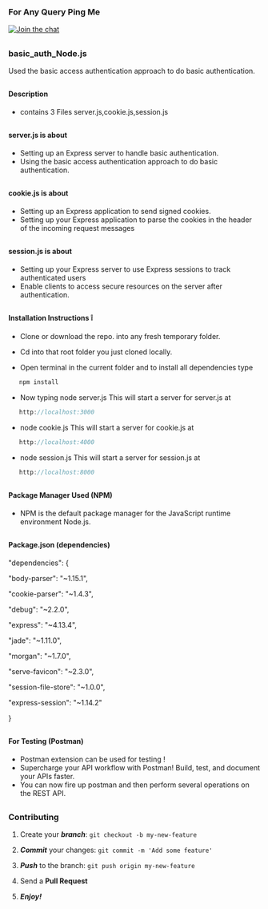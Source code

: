 ### For Any Query Ping Me

[![Join the chat](https://img.shields.io/badge/gitter-join%20chat%20%E2%86%92-brightgreen.svg)](https://gitter.im/divyanshu001)

##

### basic_auth_Node.js
Used the basic access authentication approach to do basic authentication.

##

#### Description 

*  contains 3 Files server.js,cookie.js,session.js 

##

#### server.js is about  

*  Setting up an Express server to handle basic authentication.
*  Using the basic access authentication approach to do basic authentication.

##

#### cookie.js is about

*  Setting up an Express application to send signed cookies.
*  Setting up your Express application to parse the cookies in the header of the incoming request messages

##

#### session.js is about

* Setting up your Express server to use Express sessions to track authenticated users
* Enable clients to access secure resources on the server after authentication.

##

#### Installation Instructions :grey_exclamation:

* Clone or download the repo. into any fresh temporary folder.

* Cd into that root folder you just cloned locally.

* Open terminal in the current folder and to install all dependencies type 

```javascript
   npm install 
```

*  Now typing node server.js This will start a server for server.js at 

```javascript
   http://localhost:3000 
```

* node cookie.js This will start a server for cookie.js at 

```javascript
   http://localhost:4000 
```


* node session.js This will start a server for session.js at 

```javascript
   http://localhost:8000 
```
##

#### Package Manager Used (NPM)

* NPM is the default package manager for the JavaScript runtime environment Node.js.

##

#### Package.json (dependencies)

  "dependencies": {
  
  "body-parser": "~1.15.1",
  
  "cookie-parser": "~1.4.3",
  
  "debug": "~2.2.0",
  
  "express": "~4.13.4",
  
  "jade": "~1.11.0",
  
  "morgan": "~1.7.0",
  
  "serve-favicon": "~2.3.0",
  
  "session-file-store": "~1.0.0",
  
  "express-session": "~1.14.2"
  
  }

##

#### For Testing (Postman)

* Postman extension can be used for testing !
* Supercharge your API workflow with Postman! Build, test, and document your APIs faster.
* You can now fire up postman and then perform several operations on the REST API.

##


### Contributing

1. Create your **_branch_**: `git checkout -b my-new-feature`

2. **_Commit_** your changes: `git commit -m 'Add some feature'`

3. **_Push_** to the branch: `git push origin my-new-feature`

4. Send a **Pull Request**

5. **_Enjoy!_**

##


